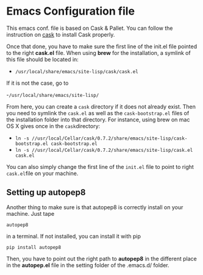 Emacs Configuration file 
========================

This emacs conf. file is based on Cask & Pallet.
You can follow the instruction on [cask](http://cask.readthedocs.org/en/latest/) to install Cask properly.

Once that done,  you have to make  sure the first line  of the init.el
file pointed to  the right **cask.el** file.  When  using **brew** for
the installation, a symlink of this file should be located in:

- ``/usr/local/share/emacs/site-lisp/cask/cask.el``

If it is not the case, go to

-``/usr/local/share/emacs/site-lisp/``

From here, you can create a  ``cask`` directory if it does not already
exist.   Then you  need  to symlink  the ``cask.el``  as  well as  the
``cask-bootstrap.el``  files  of  the installation  folder  into  that
directory. For  instance, using  brew on  mac OS X  gives once  in the
``cask``directory:

- ``ln -s //usr/local/Cellar/cask/0.7.2/share/emacs/site-lisp/cask-bootstrap.el
  cask-bootstrap.el``
- ``ln -s //usr/local/Cellar/cask/0.7.2/share/emacs/site-lisp/cask.el cask.el``

You can also  simply change the first line of  the ``init.el`` file to
point to right ``cask.el``file on your machine.

Setting up autopep8
-------------------

Another thing  to make sure is  that autopep8 is correctly  install on
your machine. Just tape

```
autopep8
```

in a terminal. If not installed, you can install it with pip

``` 
pip install autopep8
```

Then, you  have to  point out  the right path  to **autopep8**  in the
different place  in the **autopep.el**  file in the setting  folder of
the .emacs.d/ folder. 

